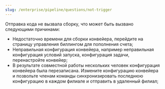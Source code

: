 ```yaml
---
slug: /enterprise/pipeline/questions/not-trigger
---
```



Отправка кода не вызвала сборку, что может быть вызвано следующими причинами:

- Недостаточно времени для сборки конвейера, перейдите на страницу управления биллингом для пополнения счета;
- Неправильная конфигурация конвейера, например неправильная конфигурация условий запуска, конфигурация задачи, перенастройте конвейер;
- В результате совместной работы нескольких человек конфигурация конвейера была перезаписана. Измените конфигурацию конвейера и позвольте членам команды синхронизировать последнюю конфигурацию в каждом филиале и отправить в удаленный филиал;